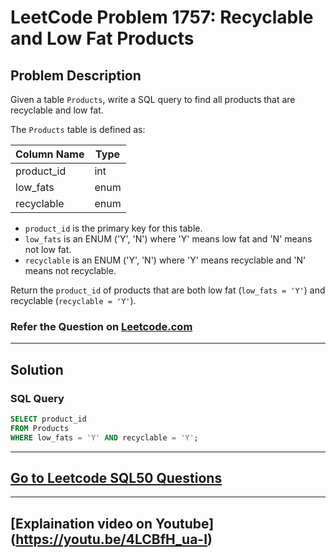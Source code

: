 # LeetCode Problem 1757: Recyclable and Low Fat Products

## Problem Description

Given a table `Products`, write a SQL query to find all products that are recyclable and low fat.  

The `Products` table is defined as:

| Column Name     | Type    |
|------------------|---------|
| product_id       | int     |
| low_fats         | enum    |
| recyclable       | enum    |

- `product_id` is the primary key for this table.
- `low_fats` is an ENUM ('Y', 'N') where 'Y' means low fat and 'N' means not low fat.
- `recyclable` is an ENUM ('Y', 'N') where 'Y' means recyclable and 'N' means not recyclable.

Return the `product_id` of products that are both low fat (`low_fats = 'Y'`) and recyclable (`recyclable = 'Y'`).

### Refer the Question on [Leetcode.com](https://leetcode.com/problems/recyclable-and-low-fat-products/description/?envType=study-plan-v2&envId=top-sql-50) 

---

## Solution

### SQL Query

```sql
SELECT product_id
FROM Products
WHERE low_fats = 'Y' AND recyclable = 'Y';
```
---

## [Go to Leetcode SQL50 Questions](https://github.com/codelytix20/LeetCode-SQL50)
---
## [Explaination video on Youtube] (https://youtu.be/4LCBfH_ua-I)


